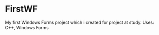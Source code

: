 # FirstWF
My first Windows Forms project which i created for project at study. Uses: C++, Windows Forms
